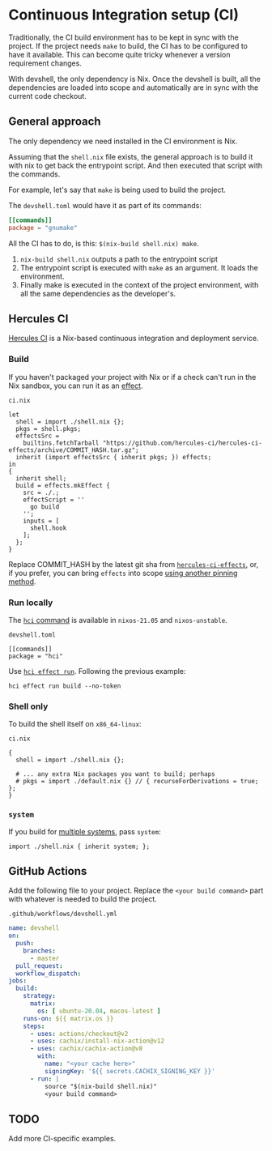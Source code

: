 # Continuous Integration setup (CI)

Traditionally, the CI build environment has to be kept in sync with the
project. If the project needs `make` to build, the CI has to be configured to
have it available. This can become quite tricky whenever a version requirement
changes.

With devshell, the only dependency is Nix. Once the devshell is built, all the
dependencies are loaded into scope and automatically are in sync with the
current code checkout.

## General approach

The only dependency we need installed in the CI environment is Nix.

Assuming that the `shell.nix` file exists, the general approach is to build it
with nix to get back the entrypoint script. And then executed that script with
the commands.

For example, let's say that `make` is being used to build the project.

The `devshell.toml` would have it as part of its commands:
```toml
[[commands]]
package = "gnumake"
```

All the CI has to do, is this: `$(nix-build shell.nix) make`.

1. `nix-build shell.nix` outputs a path to the entrypoint script
2. The entrypoint script is executed with `make` as an argument. It loads the
   environment.
3. Finally make is executed in the context of the project environment, with
   all the same dependencies as the developer's.

## Hercules CI

[Hercules CI](https://hercules-ci.com) is a Nix-based continuous integration and deployment service.

### Build

If you haven't packaged your project with Nix or if a check can't run in the Nix sandbox, you can run it as an [effect](https://docs.hercules-ci.com/hercules-ci/effects/).

`ci.nix`
```
let
  shell = import ./shell.nix {};
  pkgs = shell.pkgs;
  effectsSrc =
    builtins.fetchTarball "https://github.com/hercules-ci/hercules-ci-effects/archive/COMMIT_HASH.tar.gz";
  inherit (import effectsSrc { inherit pkgs; }) effects;
in
{
  inherit shell;
  build = effects.mkEffect {
    src = ./.;
    effectScript = ''
      go build
    '';
    inputs = [
      shell.hook
    ];
  };
}
```

Replace COMMIT_HASH by the latest git sha from [`hercules-ci-effects`](https://github.com/hercules-ci/hercules-ci-effects/commit/master),
or, if you prefer, you can bring `effects` into scope [using another pinning method](https://docs.hercules-ci.com/hercules-ci-effects/guide/import-or-pin/).

### Run locally

The [`hci` command](https://docs.hercules-ci.com/hercules-ci-agent/hci/) is available in `nixos-21.05` and `nixos-unstable`.

`devshell.toml`
```
[[commands]]
package = "hci"
```

Use [`hci effect run`](https://docs.hercules-ci.com/hercules-ci-agent/hci/). Following the previous example:

```console
hci effect run build --no-token
```

### Shell only

To build the shell itself on `x86_64-linux`:

`ci.nix`
```
{
  shell = import ./shell.nix {};

  # ... any extra Nix packages you want to build; perhaps
  # pkgs = import ./default.nix {} // { recurseForDerivations = true; };
}
```

### `system`

If you build for [multiple systems](https://docs.hercules-ci.com/hercules-ci/guides/multi-platform/), pass `system`:

```
import ./shell.nix { inherit system; };
```

## GitHub Actions

Add the following file to your project. Replace the `<your build command>`
part with whatever is needed to build the project.

`.github/workflows/devshell.yml`
```yaml
name: devshell
on:
  push:
    branches:
      - master
  pull_request:
  workflow_dispatch:
jobs:
  build:
    strategy:
      matrix:
        os: [ ubuntu-20.04, macos-latest ]
    runs-on: ${{ matrix.os }}
    steps:
      - uses: actions/checkout@v2
      - uses: cachix/install-nix-action@v12
      - uses: cachix/cachix-action@v8
        with:
          name: "<your cache here>"
          signingKey: '${{ secrets.CACHIX_SIGNING_KEY }}'
      - run: |
          source "$(nix-build shell.nix)"
          <your build command>
```

## TODO

Add more CI-specific examples.

